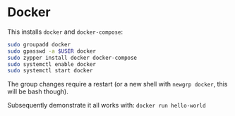 # Docker

This installs `docker` and `docker-compose`:

```sh
sudo groupadd docker
sudo gpasswd -a $USER docker
sudo zypper install docker docker-compose
sudo systemctl enable docker
sudo systemctl start docker
```

The group changes require a restart (or a new shell with `newgrp docker`, this will be bash though).

Subsequently demonstrate it all works with: `docker run hello-world`
